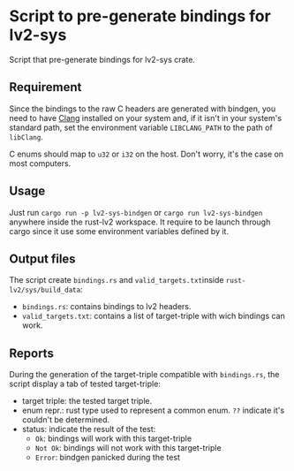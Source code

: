 # Script to pre-generate bindings for lv2-sys

Script that pre-generate bindings for lv2-sys crate.

## Requirement

Since the bindings to the raw C headers are generated with bindgen, you need to
have [Clang](https://clang.llvm.org/) installed on your system and, if it isn't
in your system's standard path, set the environment variable `LIBCLANG_PATH` to
the path of `libClang`.

C enums should map to `u32` or `i32` on the host. Don't worry, it's the case on
most computers.

## Usage

Just run `cargo run -p lv2-sys-bindgen` or `cargo run lv2-sys-bindgen` anywhere
inside the rust-lv2 workspace. It require to be launch through cargo since it
use some environment variables defined by it.

## Output files

The script create `bindings.rs` and `valid_targets.txt`inside
`rust-lv2/sys/build_data`:
* `bindings.rs`: contains bindings to lv2 headers.
* `valid_targets.txt`: contains a list of target-triple with wich bindings can
  work.

## Reports

During the generation of the target-triple compatible with `bindings.rs`, the
script display a tab of tested target-triple:
* target triple: the tested target triple.
* enum repr.: rust type used to represent a common enum. `??` indicate it's
  couldn't be determined.
* status: indicate the result of the test:
  * `Ok`: bindings will work with this target-triple
  * `Not Ok`: bindings will not work with this target-triple
  * `Error`: bindgen panicked during the test
